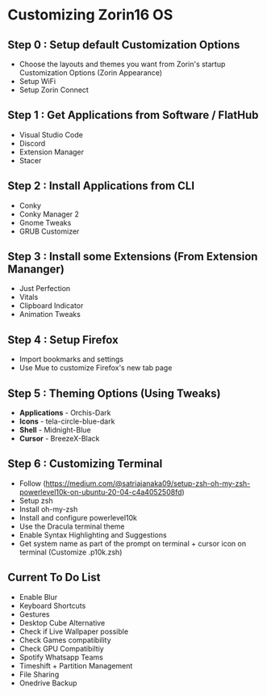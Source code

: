 # Customizing Zorin16 OS

## Step 0 : Setup default Customization Options
- Choose the layouts and themes you want from Zorin's startup Customization Options (Zorin Appearance)
- Setup WiFi
- Setup Zorin Connect

## Step 1 : Get Applications from Software / FlatHub
- Visual Studio Code
- Discord
- Extension Manager
- Stacer

## Step 2 : Install Applications from CLI
- Conky
- Conky Manager 2
- Gnome Tweaks
- GRUB Customizer

## Step 3 : Install some Extensions (From Extension Mananger)
- Just Perfection
- Vitals
- Clipboard Indicator
- Animation Tweaks

## Step 4 : Setup Firefox
- Import bookmarks and settings
- Use Mue to customize Firefox's new tab page

## Step 5 : Theming Options (Using Tweaks)
- <b>Applications</b>  - Orchis-Dark
- <b>Icons</b>         - tela-circle-blue-dark
- <b>Shell</b>         - Midnight-Blue
- <b>Cursor</b>        - BreezeX-Black

## Step 6 : Customizing Terminal
- Follow (https://medium.com/@satriajanaka09/setup-zsh-oh-my-zsh-powerlevel10k-on-ubuntu-20-04-c4a4052508fd)
- Setup zsh
- Install oh-my-zsh
- Install and configure powerlevel10k
- Use the Dracula terminal theme
- Enable Syntax Highlighting and Suggestions
- Get system name as part of the prompt on terminal + cursor icon on terminal (Customize .p10k.zsh)

## Current To Do List
- Enable Blur
- Keyboard Shortcuts
- Gestures
- Desktop Cube Alternative
- Check if Live Wallpaper possible
- Check Games compatibility
- Check GPU Compatibiltiy
- Spotify Whatsapp Teams
- Timeshift + Partition Management
- File Sharing
- Onedrive Backup

